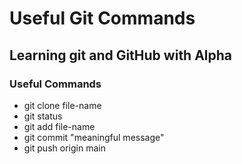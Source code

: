 # Useful Git Commands

## Learning git and GitHub with Alpha

### Useful Commands
- git clone file-name
- git status
- git add file-name
- git commit "meaningful message"
- git push origin main
